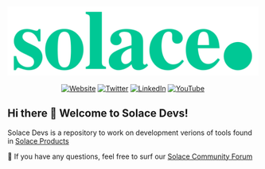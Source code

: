 [![Solace logo - Powering real-time Event-Driven Enterprises.](/assets/Solace_Logo_Green.png)](https://www.solace.com)

<div align="center">

  <a href="https://www.solace.com">![Website](https://img.shields.io/badge/Website-solace.com-00C895.svg)</a>
  <a href="https://twitter.com/solacedotcom">![Twitter](https://img.shields.io/badge/Twitter-@solace-1E9BF1.svg)</a>
  <a href="https://www.linkedin.com/company/20219">![LinkedIn](https://img.shields.io/badge/LinkedIn-@solace-lightgray.svg)</a>
  <a href="https://www.youtube.com/c/Solacedotcom">![YouTube](https://img.shields.io/badge/YouTube-@solace-red.svg)</a>

</div>

## Hi there 👋 Welcome to Solace Devs! 

Solace Devs is a repository to work on development verions of tools found in [Solace Products](https://github.com/SolaceProducts)

🧙 If you have any questions, feel free to surf our [Solace Community Forum](https://solace.community/)
